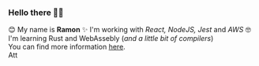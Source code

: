 
### Hello there 😶‍🌫️
😊 My name is **Ramon**
✨ I'm working with *React, NodeJS, Jest* and *AWS*
🤓 I'm learning Rust and WebAssebly (*and a little bit of compilers*)
<br>
You can find more information [here](https://github.com/souzaramon/aboutme.md).
<br>
Att
